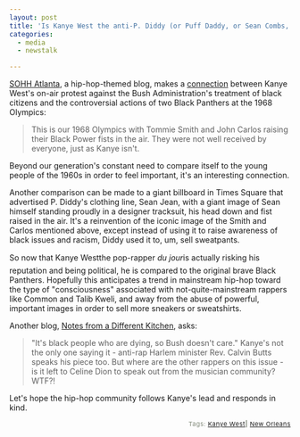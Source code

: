 ```yaml
---
layout: post
title: 'Is Kanye West the anti-P. Diddy (or Puff Daddy, or Sean Combs, or whatever)?'
categories:
  - media
  - newstalk

---
```


<a href="http://blogs.sohh.com/atlanta/" target="_blank">SOHH Atlanta</a>, a hip-hop-themed blog, makes a <a href="http://blogs.sohh.com/atlanta/archives/2005/09/the_impact_of_k.html" target="_blank">connection</a> between Kanye West's on-air protest against the Bush Administration's treatment of black citizens and the controversial actions of two Black Panthers at the 1968 Olympics:

<blockquote>This is our 1968 Olympics with Tommie Smith and John Carlos raising their Black Power fists in the air. They were not well received by everyone, just as Kanye isn't.</blockquote>

Beyond our generation's constant need to compare itself to the young people of the 1960s in order to feel important, it's an interesting connection. 

Another comparison can be made to a giant billboard in Times Square that advertised P. Diddy's clothing line, Sean Jean, with a giant image of Sean himself standing proudly in a designer tracksuit, his head down and fist raised in the air.  It's a reinvention of the iconic image of the Smith and Carlos mentioned above, except instead of using it to raise awareness of black issues and racism, Diddy used it to, um, sell sweatpants.  

So now that Kanye West&#151;the pop-rapper <i>du jour</i>&#151;is actually risking his reputation and being political, he is compared to the original brave Black Panthers.  Hopefully this anticipates a trend in mainstream hip-hop toward the type of "consciousness" associated with not-quite-mainstream rappers like Common and Talib Kweli, and away from the abuse of powerful, important images in order to sell more sneakers or sweatshirts.  

Another blog, <a href="http://differentkitchen.blogspot.com" target="_blank">Notes from a Different Kitchen</a>, asks: 

<blockquote>"It's black people who are dying, so Bush doesn't care." Kanye's not the only one saying it - anti-rap Harlem minister Rev. Calvin Butts speaks his piece too. But where are the other rappers on this issue - is it left to Celine Dion to speak out from the musician community? WTF?! </blockquote>

Let's hope the hip-hop community follows Kanye's lead and responds in kind. 



<!-- technorati tags start --><p style="text-align:right;font-size:11px;letter-spacing:.05em;color:#808979;">Tags: <a href="http://www.technorati.com/tag/Kanye West" rel="tag">Kanye West</a><strong>|</strong> <a href="http://www.technorati.com/tag/New Orleans" rel="tag">New Orleans</a></p><!-- technorati tags end -->
